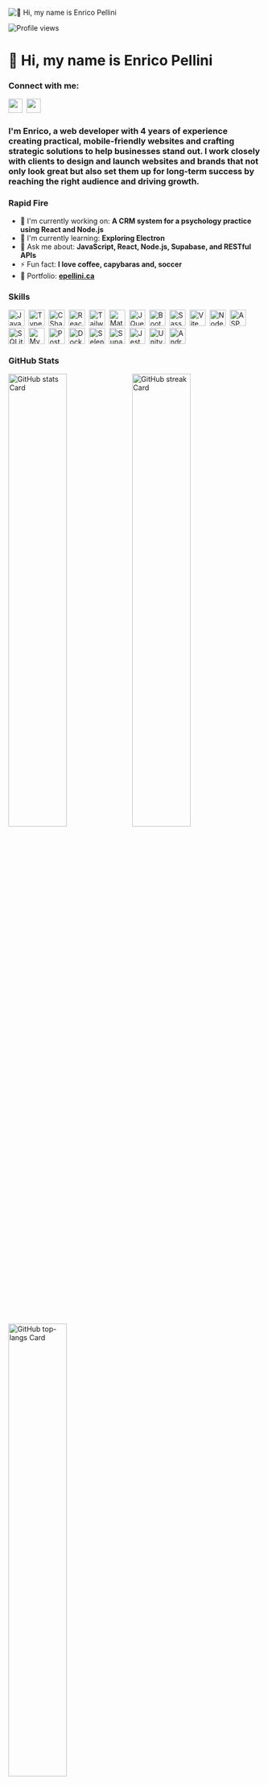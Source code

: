 ![👋 Hi, my name is Enrico Pellini](https://user-images.githubusercontent.com/10498744/210012254-234538ff-d198-48aa-8964-37e6fd45d227.gif)

![Profile views](https://komarev.com/ghpvc/?username=epellini&label=Profile%20views&color=0e75b6&style=flat)

<div id="toc">
  <ul align="left" style="list-style: none">
    <summary>
      <h1>
        👋 Hi, my name is Enrico Pellini
      </h1>
    </summary>
  </ul>
</div>

**<h3 align="left">Connect with me:</h3>** 
<p align="left"><a href="https://www.linkedin.com/in/enricopellini" target="_blank"><img src="https://img.shields.io/badge/LinkedIn-0077B5?style=for-the-badge&logo=linkedin&logoColor=white" height="28" style="margin-right: 4px"></a> <a href="https://www.instagram.com/nricop7" target="_blank"><img src="https://img.shields.io/badge/Instagram-E4405F?style=for-the-badge&logo=instagram&logoColor=white" height="28" style="margin-right: 4px"></a></p>

 **<h3 align="left">  I'm Enrico, a web developer with 4 years of experience
              creating practical, mobile-friendly websites and crafting
              strategic solutions to help businesses stand out. I work closely
              with clients to design and launch websites and brands that not
              only look great but also set them up for long-term success by
              reaching the right audience and driving growth.</h3>**

**<h3 align="left">Rapid Fire</h3>**

- 💼 I'm currently working on: **A CRM system for a psychology practice using React and Node.js**
- 🌱 I'm currently learning: **Exploring Electron**
- 💬 Ask me about: **JavaScript, React, Node.js, Supabase, and RESTful APIs**
- ⚡ Fun fact: **I love coffee, capybaras and, soccer**
- 📂 Portfolio: **<a href="epellini.ca" target="_blank">epellini.ca</a>**

 **<h3 align="left">Skills</h3>**

<div style="display: flex; flex-wrap: wrap; gap: 4px; justify-content: left;"><img src="https://skillicons.dev/icons?i=javascript" height="32" alt="JavaScript" style="margin-right: 4px"> <img src="https://skillicons.dev/icons?i=typescript" height="32" alt="TypeScript" style="margin-right: 4px"> <img src="https://skillicons.dev/icons?i=cs" height="32" alt="CSharp" style="margin-right: 4px"> <img src="https://skillicons.dev/icons?i=react" height="32" alt="React" style="margin-right: 4px"> <img src="https://skillicons.dev/icons?i=tailwind" height="32" alt="Tailwind CSS" style="margin-right: 4px"> <img src="https://skillicons.dev/icons?i=materialui" height="32" alt="Material UI" style="margin-right: 4px"> <img src="https://skillicons.dev/icons?i=jquery" height="32" alt="JQuery" style="margin-right: 4px"> <img src="https://skillicons.dev/icons?i=bootstrap" height="32" alt="Bootstrap" style="margin-right: 4px"> <img src="https://skillicons.dev/icons?i=sass" height="32" alt="Sass" style="margin-right: 4px"> <img src="https://skillicons.dev/icons?i=vite" height="32" alt="Vite" style="margin-right: 4px"> <img src="https://skillicons.dev/icons?i=nodejs" height="32" alt="Node.js" style="margin-right: 4px"> <img src="https://skillicons.dev/icons?i=dotnet" height="32" alt="ASP.NET" style="margin-right: 4px"> <img src="https://skillicons.dev/icons?i=sqlite" height="32" alt="SQLite" style="margin-right: 4px"> <img src="https://skillicons.dev/icons?i=mysql" height="32" alt="MySQL" style="margin-right: 4px"> <img src="https://skillicons.dev/icons?i=postgresql" height="32" alt="PostgreSQL" style="margin-right: 4px"> <img src="https://skillicons.dev/icons?i=docker" height="32" alt="Docker" style="margin-right: 4px"> <img src="https://skillicons.dev/icons?i=selenium" height="32" alt="Selenium" style="margin-right: 4px"> <img src="https://skillicons.dev/icons?i=supabase" height="32" alt="Supabase" style="margin-right: 4px"> <img src="https://skillicons.dev/icons?i=jest" height="32" alt="Jest" style="margin-right: 4px"> <img src="https://skillicons.dev/icons?i=unity" height="32" alt="Unity" style="margin-right: 4px"> <img src="https://skillicons.dev/icons?i=androidstudio" height="32" alt="Androidstudio" style="margin-right: 4px"></div>

 **<h3 align="left">GitHub Stats</h3>**

<p align="left">
  <img width="48%" src="https://github-readme-stats.vercel.app/api?username=epellini&theme=react&hide_title=false&hide_rank=false&show_icons=false&include_all_commits=false&count_private=true&line_height=23" alt="GitHub stats Card" />
  <img width="48%" src="https://streak-stats.demolab.com/?user=epellini&theme=react&hide_border=false&date_format=M+j%5B%2C+Y%5D&mode=daily&hide_total_contributions=false&hide_current_streak=false&hide_longest_streak=false&card_height=200" alt="GitHub streak Card" />
</p>

<p align="left">
  <img width="48%" src="https://github-readme-stats.vercel.app/api/top-langs?username=epellini&theme=react&hide_title=false&layout=compact&langs_count=6&hide_progress=false&card_width=400" alt="GitHub top-langs Card" />
</p>

